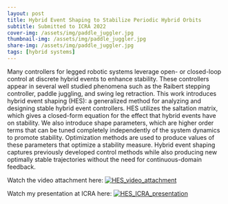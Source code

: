 ```yaml
---
layout: post
title: Hybrid Event Shaping to Stabilize Periodic Hybrid Orbits
subtitle: Submitted to ICRA 2022
cover-img: /assets/img/paddle_juggler.jpg
thumbnail-img: /assets/img/paddle_juggler.jpg
share-img: /assets/img/paddle_juggler.jpg
tags: [hybrid systems]
---
```


Many controllers for legged robotic systems leverage open- or closed-loop control at discrete hybrid events to enhance stability. These controllers appear in several well studied phenomena such as the Raibert stepping controller, paddle juggling, and swing leg retraction. This work introduces
hybrid event shaping (HES): a generalized method for analyzing and designing stable hybrid event controllers. HES utilizes the
saltation matrix, which gives a closed-form equation for the effect that hybrid events have on stability. We also introduce shape parameters, which are higher order terms that can be tuned completely independently of the system dynamics to promote stability. Optimization methods are used to produce values of these parameters that optimize a stability measure. Hybrid event shaping captures previously developed control methods while also producing new optimally stable trajectories without the need for continuous-domain feedback.

Watch the video attachment here:
[![HES_video_attachment](http:www.youtube.com/watch?v=EqIjG2cCX5w/0.jpg)](https://www.youtube.com/watch?v=EqIjG2cCX5w "Hybrid Event Shaping Video Attachment")

Watch my presentation at ICRA here:
[![HES_ICRA_presentation](https://www.youtube.com/watch?v=oLRKRzsb5uo/0.jpg)](https://www.youtube.com/watch?v=oLRKRzsb5uo "Hybrid Event Shaping ICRA Presentation")
